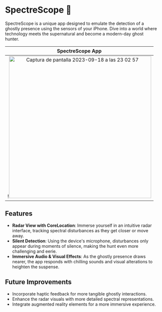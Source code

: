 # SpectreScope 👻 

SpectreScope is a unique app designed to emulate the detection of a ghostly presence using the sensors of your iPhone. Dive into a world where technology meets the supernatural and become a modern-day ghost hunter.

| SpectreScope App | 
|:--------:|
| !<img width="467" alt="Captura de pantalla 2023-09-18 a las 23 02 57" src="https://github.com/ThunderTechDev/SpectreScope/assets/105247375/32e17948-cc44-4a05-801f-aa2978ff8203"> |

## Features

- **Radar View with CoreLocation**: Immerse yourself in an intuitive radar interface, tracking spectral disturbances as they get closer or move away.
- **Silent Detection**: Using the device's microphone, disturbances only appear during moments of silence, making the hunt even more challenging and eerie.
- **Immersive Audio & Visual Effects**: As the ghostly presence draws nearer, the app responds with chilling sounds and visual alterations to heighten the suspense.

## Future Improvements

- Incorporate haptic feedback for more tangible ghostly interactions.
- Enhance the radar visuals with more detailed spectral representations.
- Integrate augmented reality elements for a more immersive experience.
